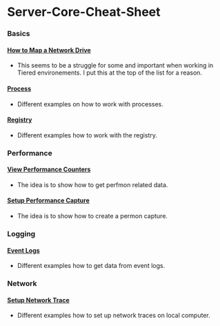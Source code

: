 # Server-Core-Cheat-Sheet
### Basics
#### [How to Map a Network Drive](https://github.com/chadmcox/Server-Core-Cheat-Sheet/blob/master/Map%20Network%20Drive.md)
* This seems to be a struggle for some and important when working in Tiered environements. I put this at the top of the list for a reason.
#### [Process](https://github.com/chadmcox/Server-Core-Cheat-Sheet/blob/master/Processes.md)
* Different examples on how to work with processes.
#### [Registry](https://github.com/chadmcox/Server-Core-Cheat-Sheet/blob/master/Registry.md)
* Different examples how to work with the registry.
### Performance
#### [View Performance Counters](https://github.com/chadmcox/Server-Core-Cheat-Sheet/blob/master/Performance%20-%20View%20Counters.md)
* The idea is to show how to get perfmon related data.
#### [Setup Performance Capture](https://github.com/chadmcox/Server-Core-Cheat-Sheet/blob/master/Performance%20-%20Setup%20Capture.md)
* The idea is to show how to create a permon capture.
### Logging
#### [Event Logs](https://github.com/chadmcox/Server-Core-Cheat-Sheet/blob/master/Windows%20Event%20Logs.md)
* Different examples how to get data from event logs.
### Network
#### [Setup Network Trace](https://github.com/chadmcox/Server-Core-Cheat-Sheet/blob/master/Registry.md)
* Different examples how to set up network traces on local computer.

